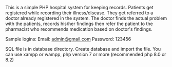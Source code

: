This is a simple PHP hospital system for keeping records. Patients get registered while recording their illness/disease. They get referred to a doctor already registered in the system. The doctor finds the actual problem with the patients, records his/her findings then refer the patient to the pharmacist who recommends medication based on doctor's findings.

Sample logins: Email: admin@gmail.com Password: 123456

SQL file is in database directory. Create database and import the file. You can use xampp or wampp, php version 7 or more (recommended php 8.0 or 8.2)
